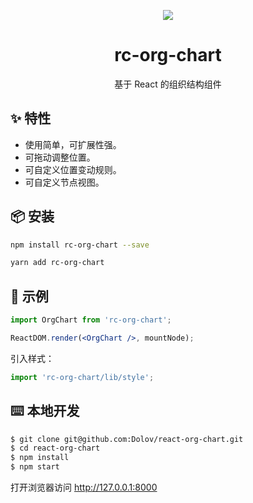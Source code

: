 <p align="center">
  <a href="http://ant.design">
    <img src="https://user-gold-cdn.xitu.io/2019/4/12/16a10d8dc669701e?w=2544&h=1206&f=png&s=546061">
  </a>
</p>

<h1 align="center">rc-org-chart</h1>


<div align="center">
基于 React 的组织结构组件
</div>

## ✨ 特性
- 使用简单，可扩展性强。
- 可拖动调整位置。
- 可自定义位置变动规则。
- 可自定义节点视图。



## 📦 安装
```bash
npm install rc-org-chart --save
```

```bash
yarn add rc-org-chart
```

## 🔨 示例
```jsx
import OrgChart from 'rc-org-chart';

ReactDOM.render(<OrgChart />, mountNode);
```

引入样式：

```jsx
import 'rc-org-chart/lib/style';  
```

## ⌨️ 本地开发
```bash
$ git clone git@github.com:Dolov/react-org-chart.git
$ cd react-org-chart
$ npm install
$ npm start
```

打开浏览器访问 http://127.0.0.1:8000